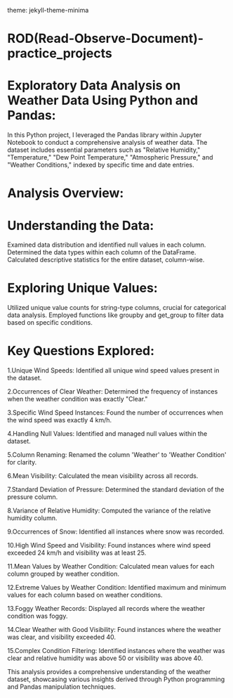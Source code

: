 theme: jekyll-theme-minima

# ROD(Read-Observe-Document)-practice_projects 

# Exploratory Data Analysis on Weather Data Using Python and Pandas:

  In this Python project, I leveraged the Pandas library within Jupyter Notebook to conduct a comprehensive analysis of weather data. The dataset includes essential parameters such as "Relative Humidity," "Temperature," "Dew Point Temperature," "Atmospheric Pressure," and "Weather Conditions," indexed by specific time and date entries.

# Analysis Overview:

# Understanding the Data:
Examined data distribution and identified null values in each column.
Determined the data types within each column of the DataFrame.
Calculated descriptive statistics for the entire dataset, column-wise.

# Exploring Unique Values:
Utilized unique value counts for string-type columns, crucial for categorical data analysis.
Employed functions like groupby and get_group to filter data based on specific conditions.

# Key Questions Explored:
1.Unique Wind Speeds: Identified all unique wind speed values present in the dataset.

2.Occurrences of Clear Weather: Determined the frequency of instances when the weather condition was exactly "Clear."

3.Specific Wind Speed Instances: Found the number of occurrences when the wind speed was exactly 4 km/h.

4.Handling Null Values: Identified and managed null values within the dataset.

5.Column Renaming: Renamed the column 'Weather' to 'Weather Condition' for clarity.

6.Mean Visibility: Calculated the mean visibility across all records.

7.Standard Deviation of Pressure: Determined the standard deviation of the pressure column.

8.Variance of Relative Humidity: Computed the variance of the relative humidity column.

9.Occurrences of Snow: Identified all instances where snow was recorded.

10.High Wind Speed and Visibility: Found instances where wind speed exceeded 24 km/h and visibility was at least 25.

11.Mean Values by Weather Condition: Calculated mean values for each column grouped by weather condition.

12.Extreme Values by Weather Condition: Identified maximum and minimum values for each column based on weather conditions.

13.Foggy Weather Records: Displayed all records where the weather condition was foggy.

14.Clear Weather with Good Visibility: Found instances where the weather was clear, and visibility exceeded 40.

15.Complex Condition Filtering: Identified instances where the weather was clear and relative humidity was above 50 or visibility was above 40.


This analysis provides a comprehensive understanding of 
    the weather dataset, showcasing various insights derived through Python 
    programming and Pandas manipulation techniques.
